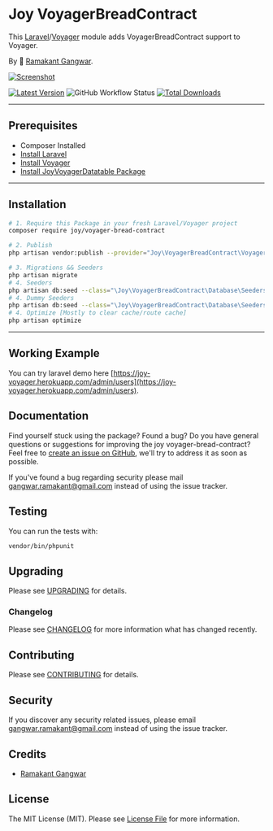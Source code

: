 # Joy VoyagerBreadContract

This [Laravel](https://laravel.com/)/[Voyager](https://voyager.devdojo.com/) module adds VoyagerBreadContract support to Voyager.

By 🐼 [Ramakant Gangwar](https://github.com/rxcod9).

[![Screenshot](https://raw.githubusercontent.com/rxcod9/joy-voyager-bread-contract/main/cover.jpg)](https://joy-voyager.herokuapp.com/)

[![Latest Version](https://img.shields.io/github/v/release/rxcod9/joy-voyager-bread-contract?style=flat-square)](https://github.com/rxcod9/joy-voyager-bread-contract/releases)
![GitHub Workflow Status](https://img.shields.io/github/workflow/status/rxcod9/joy-voyager-bread-contract/run-tests?label=tests)
[![Total Downloads](https://img.shields.io/packagist/dt/joy/voyager-bread-contract.svg?style=flat-square)](https://packagist.org/packages/joy/voyager-bread-contract)

---

## Prerequisites

*   Composer Installed
*   [Install Laravel](https://laravel.com/docs/installation)
*   [Install Voyager](https://github.com/the-control-group/voyager)
*   [Install JoyVoyagerDatatable Package](https://github.com/rxcod9/joy-voyager-datatable)

---

## Installation

```bash
# 1. Require this Package in your fresh Laravel/Voyager project
composer require joy/voyager-bread-contract

# 2. Publish
php artisan vendor:publish --provider="Joy\VoyagerBreadContract\VoyagerBreadContractServiceProvider" --force

# 3. Migrations && Seeders
php artisan migrate
# 4. Seeders
php artisan db:seed --class="\Joy\VoyagerBreadContract\Database\Seeders\VoyagerDatabaseSeeder" --force
# 4. Dummy Seeders
php artisan db:seed --class="\Joy\VoyagerBreadContract\Database\Seeders\VoyagerDummyDatabaseSeeder" --force
# 4. Optimize [Mostly to clear cache/route cache]
php artisan optimize
```

---


## Working Example

You can try laravel demo here [https://joy-voyager.herokuapp.com/admin/users](https://joy-voyager.herokuapp.com/admin/users).

## Documentation

Find yourself stuck using the package? Found a bug? Do you have general questions or suggestions for improving the joy voyager-bread-contract? Feel free to [create an issue on GitHub](https://github.com/rxcod9/joy-voyager-bread-contract/issues), we'll try to address it as soon as possible.

If you've found a bug regarding security please mail [gangwar.ramakant@gmail.com](mailto:gangwar.ramakant@gmail.com) instead of using the issue tracker.

## Testing

You can run the tests with:

```bash
vendor/bin/phpunit
```

## Upgrading

Please see [UPGRADING](UPGRADING.md) for details.

### Changelog

Please see [CHANGELOG](CHANGELOG.md) for more information what has changed recently.

## Contributing

Please see [CONTRIBUTING](CONTRIBUTING.md) for details.

## Security

If you discover any security related issues, please email [gangwar.ramakant@gmail.com](mailto:gangwar.ramakant@gmail.com) instead of using the issue tracker.

## Credits

- [Ramakant Gangwar](https://github.com/rxcod9)

## License

The MIT License (MIT). Please see [License File](LICENSE.md) for more information.
